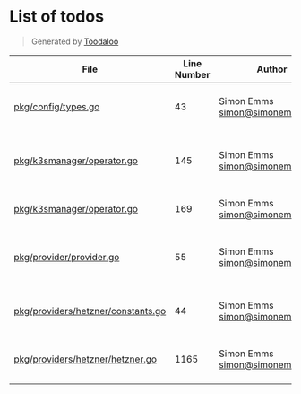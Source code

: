 # List of todos

> Generated by [Toodaloo](https://toodaloo.dev)

| File | Line Number | Author | Message |
| --- | --- | --- | --- |
| [pkg/config/types.go](pkg/config/types.go#L43) | 43 | Simon Emms <simon@simonemms.com> | envPrefix not yet supported for slices |
| [pkg/k3smanager/operator.go](pkg/k3smanager/operator.go#L145) | 145 | Simon Emms <simon@simonemms.com> | remove node from cluster before deleting |
| [pkg/k3smanager/operator.go](pkg/k3smanager/operator.go#L169) | 169 | Simon Emms <simon@simonemms.com> | add node to cluster after creating |
| [pkg/provider/provider.go](pkg/provider/provider.go#L55) | 55 | Simon Emms <simon@simonemms.com> | find a nicer way of handling multiple managers |
| [pkg/providers/hetzner/constants.go](pkg/providers/hetzner/constants.go#L44) | 44 | Simon Emms <simon@simonemms.com> | allow this to be configurable in the config |
| [pkg/providers/hetzner/hetzner.go](pkg/providers/hetzner/hetzner.go#L1165) | 1165 | Simon Emms <simon@simonemms.com> | handle changes to the network subnet |

